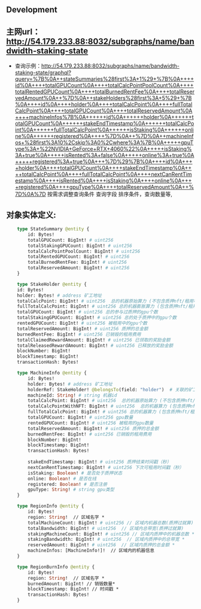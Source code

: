 ## Development

## 主网url：http://54.179.233.88:8032/subgraphs/name/bandwidth-staking-state 
  - 查询示例：http://54.179.233.88:8032/subgraphs/name/bandwidth-staking-state/graphql?query=%7B%0A++stateSummaries%28first%3A+1%29+%7B%0A++++id%0A++++totalGPUCount%0A++++totalCalcPointPoolCount%0A++++totalRentedGPUCount%0A++++totalBurnedRentFee%0A++++totalReservedAmount%0A++%7D%0A++stakeHolders%28first%3A+5%29+%7B%0A++++id%0A++++holder%0A++++totalCalcPoint%0A++++fullTotalCalcPoint%0A++++totalGPUCount%0A++++totalReservedAmount%0A++++machineInfos%7B%0A++++++id%0A++++++holder%0A++++++totalGPUCount%0A++++++stakeEndTimestamp%0A++++++totalCalcPoint%0A++++++fullTotalCalcPoint%0A++++++isStaking%0A++++++online%0A++++++registered%0A++++%7D%0A++%7D%0A++machineInfos+%28first%3A10%2Cskip%3A0%2Cwhere%3A%7B%0A+++++gpuType%3A+%22NVIDIA+GeForce+RTX+4060%22%0A+++++isStaking%3A+true%0A+++++isRented%3A+false%0A+++++online%3A+true%0A+++++registered%3A+true%0A+++%7D%29%7B%0A++++id%0A++++holder%0A++++totalGPUCount%0A++++stakeEndTimestamp%0A++++totalCalcPoint%0A++++fullTotalCalcPoint%0A++++nextCanRentTimestamp%0A++++isRented%0A++++isStaking%0A++++online%0A++++registered%0A++++gpuType%0A++++totalReservedAmount%0A++%7D%0A%7D
    按需求调整查询条件 查询字段 排序条件，查询数量等,

## 对象实体定义:

```graphql
    type StateSummary @entity {
        id: Bytes!
        totalGPUCount: BigInt! # uint256
        totalStakingGPUCount: BigInt! # uint256
        totalCalcPointPoolCount: BigInt! # uint256
        totalRentedGPUCount: BigInt! # uint256
        totalBurnedRentFee: BigInt! # uint256
        totalReservedAmount: BigInt! # uint256
    }

```

```graphql
    type StakeHolder @entity {
    id: Bytes!
    holder: Bytes! # address 矿工地址
    totalCalcPoint: BigInt! # uint256  总的机器原始算力 (不包含质押nft/租用等行为 对算力的增幅)
    fullTotalCalcPoint: BigInt! # uint256 总的机器膨胀算力 (包含质押nft/租用等行为 对算力的增幅)
    totalGPUCount: BigInt! # uint256 总的参与过质押的gpu个数
    totalStakingGPUCount: BigInt! # uint256 总的处于质押中的gpu个数
    rentedGPUCount: BigInt! # uint256 被租用中的gpu个数
    totalReservedAmount: BigInt! # uint256 质押的总金额
    burnedRentFee: BigInt! # uint256 已销毁的租用费用
    totalClaimedRewardAmount: BigInt! # uint256 已领取的奖励金额
    totalReleasedRewardAmount: BigInt! # uint256 已释放的奖励金额
    blockNumber: BigInt!
    blockTimestamp: BigInt!
    transactionHash: Bytes!
```

```graphql
    type MachineInfo @entity {
        id: Bytes!
        holder: Bytes! # address 矿工地址
        holderRef: StakeHolder! @belongsTo(field: "holder")  # 关联的矿工对象
        machineId: String! # string 机器id
        totalCalcPoint: BigInt! # uint256  总的机器原始算力 (不包含质押nft/租用等行为 对算力的增幅)
        totalCalcPointWithNFT: BigInt! # uint256  总的机器算力 (包含质押nft 对算力的增幅)
        fullTotalCalcPoint: BigInt! # uint256 总的机器算力 (包含质押nft/租用等行为 对算力的增幅)
        totalGPUCount: BigInt! # uint256 gpu数量
        rentedGPUCount: BigInt! # uint256 被租用的gpu数量
        totalReservedAmount: BigInt! # uint256 质押的总金额
        burnedRentFee: BigInt! # uint256 已销毁的租用费用
        blockNumber: BigInt!
        blockTimestamp: BigInt!
        transactionHash: Bytes!
        
        stakeEndTimestamp: BigInt! # uint256 质押结束时间戳（秒）
        nextCanRentTimestamp: BigInt! # uint256 下次可租用时间戳（秒）
        isStaking: Boolean! # 是否处于质押状态
        online: Boolean! # 是否在线
        registered: Boolean! # 是否注册
        gpuType: String! # string gpu类型
    }
```

```graphql
    type RegionInfo @entity {
        id: Bytes!
        region: String!  // 区域名字 *
        totalMachineCount: BigInt! # uint256 // 区域内机器总数(质押过就算)
        totalBandwidth: BigInt! # uint256  // 区域内总带宽(质押过就算)
        stakingMachineCount: BigInt! # uint256 // 区域内质押中的机器总数 *
        stakingBandwidth: BigInt! # uint256  // 区域内质押中的总带宽 *
        reservedAmount: BigInt! # uint256  // 区域内质押的总金额 *
        machineInfos: [MachineInfo!]!  // 区域内的机器信息
    }

    type RegionBurnInfo @entity {
        id: Bytes!
        region: String!  // 区域名字 *
        burnedAmount: BigInt! // 销毁数量*
        blockTimestamp: BigInt! // 时间戳 *
        transactionHash: Bytes!
    }

```